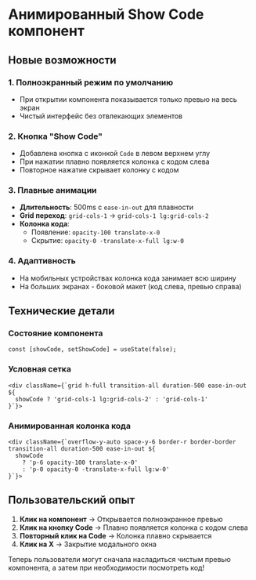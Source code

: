 # Анимированный Show Code компонент

## Новые возможности

### 1. Полноэкранный режим по умолчанию
- При открытии компонента показывается только превью на весь экран
- Чистый интерфейс без отвлекающих элементов

### 2. Кнопка "Show Code"
- Добавлена кнопка с иконкой `Code` в левом верхнем углу
- При нажатии плавно появляется колонка с кодом слева
- Повторное нажатие скрывает колонку с кодом

### 3. Плавные анимации
- **Длительность**: 500ms с `ease-in-out` для плавности
- **Grid переход**: `grid-cols-1` → `grid-cols-1 lg:grid-cols-2`
- **Колонка кода**: 
  - Появление: `opacity-100 translate-x-0`
  - Скрытие: `opacity-0 -translate-x-full lg:w-0`

### 4. Адаптивность
- На мобильных устройствах колонка кода занимает всю ширину
- На больших экранах - боковой макет (код слева, превью справа)

## Технические детали

### Состояние компонента
```tsx
const [showCode, setShowCode] = useState(false);
```

### Условная сетка
```tsx
<div className={`grid h-full transition-all duration-500 ease-in-out ${
  showCode ? 'grid-cols-1 lg:grid-cols-2' : 'grid-cols-1'
}`}>
```

### Анимированная колонка кода
```tsx
<div className={`overflow-y-auto space-y-6 border-r border-border transition-all duration-500 ease-in-out ${
  showCode 
    ? 'p-6 opacity-100 translate-x-0' 
    : 'p-0 opacity-0 -translate-x-full lg:w-0'
}`}>
```

## Пользовательский опыт

1. **Клик на компонент** → Открывается полноэкранное превью
2. **Клик на кнопку Code** → Плавно появляется колонка с кодом слева
3. **Повторный клик на Code** → Колонка плавно скрывается
4. **Клик на X** → Закрытие модального окна

Теперь пользователи могут сначала насладиться чистым превью компонента, а затем при необходимости посмотреть код!

